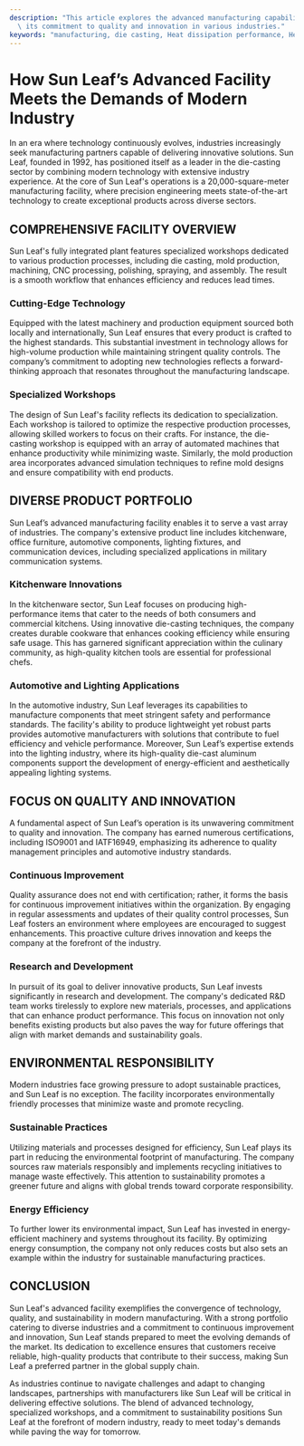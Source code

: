 ```yaml
---
description: "This article explores the advanced manufacturing capabilities of Sun Leaf, highlighting\
  \ its commitment to quality and innovation in various industries."
keywords: "manufacturing, die casting, Heat dissipation performance, Heat dissipation efficiency"
---
```

# How Sun Leaf’s Advanced Facility Meets the Demands of Modern Industry

In an era where technology continuously evolves, industries increasingly seek manufacturing partners capable of delivering innovative solutions. Sun Leaf, founded in 1992, has positioned itself as a leader in the die-casting sector by combining modern technology with extensive industry experience. At the core of Sun Leaf's operations is a 20,000-square-meter manufacturing facility, where precision engineering meets state-of-the-art technology to create exceptional products across diverse sectors.

## COMPREHENSIVE FACILITY OVERVIEW

Sun Leaf's fully integrated plant features specialized workshops dedicated to various production processes, including die casting, mold production, machining, CNC processing, polishing, spraying, and assembly. The result is a smooth workflow that enhances efficiency and reduces lead times.

### Cutting-Edge Technology

Equipped with the latest machinery and production equipment sourced both locally and internationally, Sun Leaf ensures that every product is crafted to the highest standards. This substantial investment in technology allows for high-volume production while maintaining stringent quality controls. The company’s commitment to adopting new technologies reflects a forward-thinking approach that resonates throughout the manufacturing landscape.

### Specialized Workshops

The design of Sun Leaf's facility reflects its dedication to specialization. Each workshop is tailored to optimize the respective production processes, allowing skilled workers to focus on their crafts. For instance, the die-casting workshop is equipped with an array of automated machines that enhance productivity while minimizing waste. Similarly, the mold production area incorporates advanced simulation techniques to refine mold designs and ensure compatibility with end products.

## DIVERSE PRODUCT PORTFOLIO

Sun Leaf’s advanced manufacturing facility enables it to serve a vast array of industries. The company's extensive product line includes kitchenware, office furniture, automotive components, lighting fixtures, and communication devices, including specialized applications in military communication systems.

### Kitchenware Innovations

In the kitchenware sector, Sun Leaf focuses on producing high-performance items that cater to the needs of both consumers and commercial kitchens. Using innovative die-casting techniques, the company creates durable cookware that enhances cooking efficiency while ensuring safe usage. This has garnered significant appreciation within the culinary community, as high-quality kitchen tools are essential for professional chefs.

### Automotive and Lighting Applications

In the automotive industry, Sun Leaf leverages its capabilities to manufacture components that meet stringent safety and performance standards. The facility's ability to produce lightweight yet robust parts provides automotive manufacturers with solutions that contribute to fuel efficiency and vehicle performance. Moreover, Sun Leaf’s expertise extends into the lighting industry, where its high-quality die-cast aluminum components support the development of energy-efficient and aesthetically appealing lighting systems.

## FOCUS ON QUALITY AND INNOVATION

A fundamental aspect of Sun Leaf’s operation is its unwavering commitment to quality and innovation. The company has earned numerous certifications, including ISO9001 and IATF16949, emphasizing its adherence to quality management principles and automotive industry standards. 

### Continuous Improvement

Quality assurance does not end with certification; rather, it forms the basis for continuous improvement initiatives within the organization. By engaging in regular assessments and updates of their quality control processes, Sun Leaf fosters an environment where employees are encouraged to suggest enhancements. This proactive culture drives innovation and keeps the company at the forefront of the industry.

### Research and Development

In pursuit of its goal to deliver innovative products, Sun Leaf invests significantly in research and development. The company's dedicated R&D team works tirelessly to explore new materials, processes, and applications that can enhance product performance. This focus on innovation not only benefits existing products but also paves the way for future offerings that align with market demands and sustainability goals.

## ENVIRONMENTAL RESPONSIBILITY

Modern industries face growing pressure to adopt sustainable practices, and Sun Leaf is no exception. The facility incorporates environmentally friendly processes that minimize waste and promote recycling.

### Sustainable Practices

Utilizing materials and processes designed for efficiency, Sun Leaf plays its part in reducing the environmental footprint of manufacturing. The company sources raw materials responsibly and implements recycling initiatives to manage waste effectively. This attention to sustainability promotes a greener future and aligns with global trends toward corporate responsibility.

### Energy Efficiency

To further lower its environmental impact, Sun Leaf has invested in energy-efficient machinery and systems throughout its facility. By optimizing energy consumption, the company not only reduces costs but also sets an example within the industry for sustainable manufacturing practices. 

## CONCLUSION

Sun Leaf's advanced facility exemplifies the convergence of technology, quality, and sustainability in modern manufacturing. With a strong portfolio catering to diverse industries and a commitment to continuous improvement and innovation, Sun Leaf stands prepared to meet the evolving demands of the market. Its dedication to excellence ensures that customers receive reliable, high-quality products that contribute to their success, making Sun Leaf a preferred partner in the global supply chain.

As industries continue to navigate challenges and adapt to changing landscapes, partnerships with manufacturers like Sun Leaf will be critical in delivering effective solutions. The blend of advanced technology, specialized workshops, and a commitment to sustainability positions Sun Leaf at the forefront of modern industry, ready to meet today's demands while paving the way for tomorrow.
